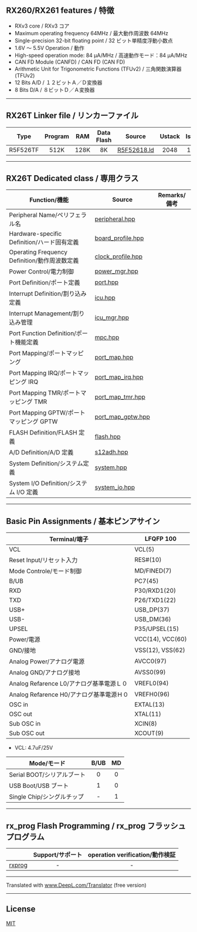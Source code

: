 
## RX260/RX261 features / 特徴

- RXv3 core / RXv3 コア
- Maximum operating frequency 64MHz / 最大動作周波数 64MHz
- Single-precision 32-bit floating point / 32 ビット単精度浮動小数点
- 1.6V ～ 5.5V Operation / 動作
- High-speed operation mode: 84 µA/MHz / 高速動作モード：84 µA/MHz
- CAN FD Module (CANFD) / CAN FD (CAN FD)
- Arithmetic Unit for Trigonometric Functions (TFUv2) / 三角関数演算器 (TFUv2)
- 12 Bits A/D / １２ビットＡ／Ｄ変換器
- 8 Bits D/A / ８ビットＤ／Ａ変換器

---

## RX26T Linker file / リンカーファイル

|Type|Program|RAM|Data Flash|Source|Ustack|Istack|
|---|:-:|:-:|:-:|---|:-:|:-:|
|R5F526TF|512K|128K|8K|[R5F52618.ld](R5F52618.ld?ts=4)|2048|1024|

---

## RX26T Dedicated class / 専用クラス

|Function/機能|Source|Remarks/備考|
|---|---|:-:|
|Peripheral Name/ペリフェラル名|[peripheral.hpp](peripheral.hpp?ts=4)||
|Hardware-specific Definition/ハード固有定義|[board_profile.hpp](board_profile.hpp?ts=4)||
|Operating Frequency Definition/動作周波数定義|[clock_profile.hpp](clock_profile.hpp?ts=4)||
|Power Control/電力制御|[power_mgr.hpp](power_mgr.hpp?ts=4)||
|Port Definition/ポート定義|[port.hpp](port.hpp?ts=4)||
|Interrupt Definition/割り込み定義|[icu.hpp](icu.hpp?ts=4)||
|Interrupt Management/割り込み管理|[icu_mgr.hpp](icu_mgr.hpp?ts=4)||
|Port Function Definition/ポート機能定義|[mpc.hpp](mpc.hpp?ts=4)||
|Port Mapping/ポートマッピング|[port_map.hpp](port_map.hpp?ts=4)||
|Port Mapping IRQ/ポートマッピング IRQ|[port_map_irq.hpp](port_map_irq.hpp?ts=4)||
|Port Mapping TMR/ポートマッピング TMR|[port_map_tmr.hpp](port_map_tmr.hpp?ts=4)||
|Port Mapping GPTW/ポートマッピング GPTW|[port_map_gptw.hpp](port_map_gptw.hpp?ts=4)||
|FLASH Definition/FLASH 定義|[flash.hpp](flash.hpp?ts=4)||
|A/D Definition/A/D 定義|[s12adh.hpp](s12adh.hpp?ts=4)||
|System Definition/システム定義|[system.hpp](system.hpp?ts=4)||
|System I/O Definition/システム I/O 定義|[system_io.hpp](system_io.hpp?ts=4)||

---

## Basic Pin Assignments / 基本ピンアサイン

|Terminal/端子|LFQFP 100|
|---|---|
|VCL|VCL(5)|
|Reset Input/リセット入力|RES#(10)|
|Mode Controle/モード制御|MD/FINED(7)|
|B/UB|PC7(45)|
|RXD|P30/RXD1(20)|
|TXD|P26/TXD1(22)|
|USB+|USB_DP(37)|
|USB-|USB_DM(36)|
|UPSEL|P35/UPSEL(15)|
|Power/電源|VCC(14), VCC(60)|
|GND/接地|VSS(12), VSS(62)|
|Analog Power/アナログ電源|AVCC0(97)|
|Analog GND/アナログ接地|AVSS0(99)|
|Analog Refarence L0/アナログ基準電源Ｌ０|VREFL0(94)|
|Analog Refarence H0/アナログ基準電源Ｈ０|VREFH0(96)|
|OSC in|EXTAL(13)|
|OSC out|XTAL(11)|
|Sub OSC in|XCIN(8)|
|Sub OSC out|XCOUT(9)|

- VCL: 4.7uF/25V

|Mode/モード|B/UB|MD|
|---|:---:|:---:|
|Serial BOOT/シリアルブート|0|0|
|USB Boot/USB ブート|1|0|
|Single Chip/シングルチップ|-|1|

---

## rx_prog Flash Programming / rx_prog フラッシュプログラム

||Support/サポート|operation verification/動作検証|
|-|:-:|:-:|
|[rxprog](../rxprog)|-|-|

---

Translated with www.DeepL.com/Translator (free version)

---

## License

[MIT](../LICENSE)
